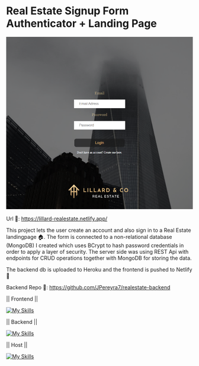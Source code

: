 # Real Estate Signup Form Authenticator + Landing Page

![alt](https://github.com/JPereyra7/realestate-frontend/blob/main/src/img/lillardprntscr.png?raw=true)

Url 🔗: https://lillard-realestate.netlify.app/

This project lets the user create an account and also sign in to a Real Estate landingpage 🏠. The form is connected to a non-relational database (MongoDB) I created which uses BCrypt to hash password credentials in order to apply a layer of security. The server side was using REST Api with endpoints for CRUD operations together with MongoDB for storing the data.

The backend db is uploaded to Heroku and the frontend is pushed to Netlify 🚀

Backend Repo 🔗: https://github.com/JPereyra7/realestate-backend

|| Frontend ||

[![My Skills](https://skillicons.dev/icons?i=js,html,css,vscode)](https://skillicons.dev)

|| Backend ||

[![My Skills](https://skillicons.dev/icons?i=js,nodejs,express,mongodb,sequelize,powershell,bash,npm,git)](https://skillicons.dev)

|| Host ||

[![My Skills](https://skillicons.dev/icons?i=netlify,heroku)](https://skillicons.dev)
